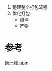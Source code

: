1. 整理整个打包流程
2. 优化打包
    - 编译
    - 产物




# 参考
[阮一峰 npm](http://www.ruanyifeng.com/blog/2016/10/npm_scripts.html)